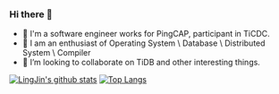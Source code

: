 ### Hi there 👋

<!--
**JinLingChristopher/JinLingChristopher** is a ✨ _special_ ✨ repository because its `README.md` (this file) appears on your GitHub profile.
-->
- 🔭 I'm a software engineer works for PingCAP, participant in TiCDC. 
- 🌱 I am an enthusiast of Operating System \ Database \ Distributed System \ Compiler
- 👯 I’m looking to collaborate on TiDB and other interesting things.

[![LingJin's github stats](https://github-readme-stats.vercel.app/api?username=JinLingChristopher&count_private=true&show_icons=true&theme=radical)](https://github.com/JinLingChristopher/github-readme-stats)
[![Top Langs](https://github-readme-stats.vercel.app/api/top-langs/?username=JinLingChristopher&hide=HTML,Jupyter%20Notebook&layout=compact&count_private=true&show_icons=true&theme=radical)](https://github.com/JinLingChristopher/github-readme-stats)

